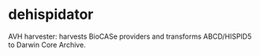 # dehispidator
AVH harvester: harvests BioCASe providers and transforms ABCD/HISPID5 to Darwin Core Archive.
